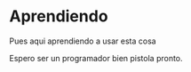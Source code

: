 # Aprendiendo
Pues aqui aprendiendo a usar esta cosa

Espero ser un programador bien pistola pronto.
